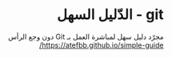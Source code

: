<div dir="rtl">
 <h1>git - الدّليل السهل</h1>

 مجرّد دليل سهل لمباشرة العمل بـ Git دون وجع الرأس
 <br>https://atefbb.github.io/simple-guide/
</div>
